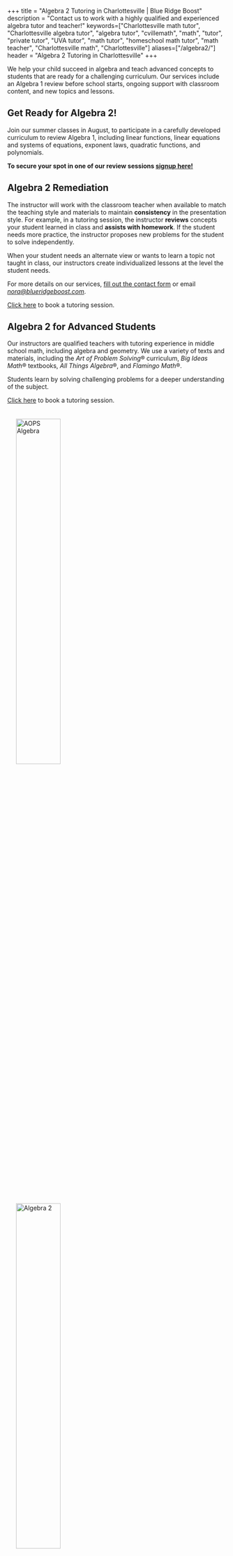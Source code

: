 +++
title = "Algebra 2 Tutoring in Charlottesville | Blue Ridge Boost"
description = "Contact us to work with a highly qualified and experienced algebra tutor and teacher!"
keywords=["Charlottesville math tutor", "Charlottesville algebra tutor", "algebra tutor", "cvillemath", "math", "tutor", "private tutor", "UVA tutor", "math tutor",  "homeschool math tutor", "math teacher", "Charlottesville math", "Charlottesville"]
aliases=["/algebra2/"]
header = "Algebra 2 Tutoring in Charlottesville"
+++

<div class="container">

<div class="row">

<div class="col-sm-8 left">

We help your child succeed in algebra and teach advanced concepts to students that are ready for a challenging curriculum. Our services include an Algebra 1 review before school starts, ongoing support with classroom content, and new topics and lessons.

## Get Ready for Algebra 2! 

Join our summer classes in August, to participate in a carefully developed curriculum to review Algebra 1, including linear functions, linear equations and systems of equations, exponent laws, quadratic functions, and polynomials.

<b>To secure your spot in one of our review sessions <a href="https://get-ready-for-the-next-school-year-with-math-reviews.cheddarup.com">signup here!</a></b> 


## Algebra 2 Remediation
The instructor will work with the classroom teacher when available to match the teaching style and materials to maintain **consistency** in the presentation style. For example, in a tutoring session, the instructor **reviews** concepts your student learned in class and **assists with homework**. If the student needs more practice, the instructor proposes new problems for the student to solve independently.

When your student needs an alternate view or wants to learn a topic not taught in class, our instructors create individualized lessons at the level the student needs.

For more details on our services, <a href="/contact/">fill out the contact form</a> or email  <a href="mailto:nora@blueridgeboost.com"><em>nora@blueridgeboost.com</em></a>. 

<a href="/tutor/math/book-now/">Click here</a> to book a tutoring session.

## Algebra 2 for Advanced Students

Our instructors are qualified teachers with tutoring experience in middle school math, including algebra and geometry. We use a variety of texts and materials, including the *Art of Problem Solving*&reg; curriculum, *Big Ideas Math*&reg; textbooks, *All Things Algebra*&reg;, and *Flamingo Math*&reg;.

Students learn by solving challenging problems for a deeper understanding of the subject. 

<a href="/tutor/math/book-now/">Click here</a> to book a tutoring session.


</div>

<div class="col-sm-4">
<a href="https://artofproblemsolving.com/store/book/intermediate-algebra"><img alt="AOPS Algebra" src="/images/intermediate-algebra.gif" width="45%" style="padding:20px;"></a> <br>
<a href="https://bim.easyaccessmaterials.com/index.php?level=13.00"><img alt="Algebra 2" src="/images/bim_alg2_cover.png" width="45%" style="padding:20px;"></a> <br>
<!-- <a href="https://allthingsalgebra.com/"><img alt="All Things Algebra" src="/images/LogoATA.png" width="55%" style="padding:20px;"></a><br> -->
</div>

</div></div>
